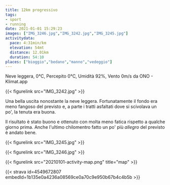 ```yaml
---
title: 12km progressivo
tags:
- sport
- running
date: 2021-01-01 15:29:23
images: ["IMG_3246.jpg","IMG_3242.jpg","IMG_3245.jpg"]
activitydata:
  pace: 4:31min/km
  elevation: 54mt
  distance: 12.01km
  duration: 54:10
places: ["bioggio","bedano","manno","vedeggio"]
---
```


Neve leggera, 0°C, Percepito 0°C, Umidità 92%, Vento 0m/s da ONO - Klimat.app

<!--more-->

{{< figurelink src="IMG_3242.jpg" >}}

Una bella uscita nonostante la neve leggera. Fortunatamente il fondo era meno fangoso del previsto e, a parte i tratti asfaltati dove si scivolava un po', la tenuta era buona.

Il risultato è stato buono e ottenuto con molta meno fatica rispetto a qualche giorno prima. Anche l'ultimo chilomentro fatto un po' più _allegro_ del previsto è andato bene.

{{< figurelink src="IMG_3245.jpg" >}}

{{< figurelink src="IMG_3246.jpg" >}}

{{< figurelink src="20210101-activity-map.png" title="map" >}}


{{< strava id=4549672807 embedId=1b135e0a4236a08569ce0a70c9e950b67b4c4b5b >}}
